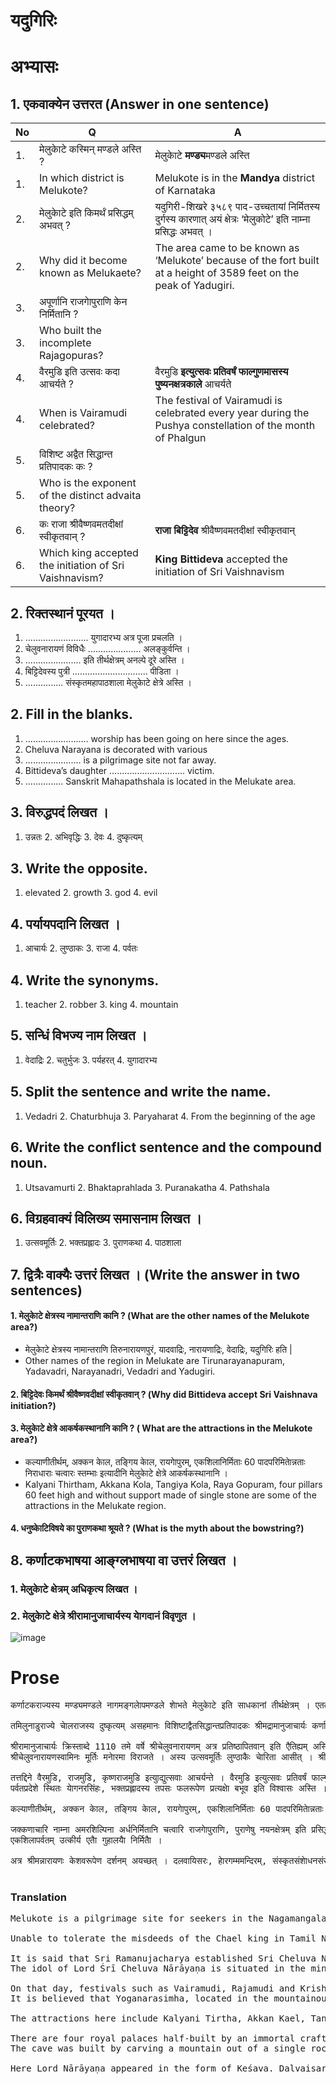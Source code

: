# यदुगिरिः
# अभ्यासः
## 1. एकवाक्येन उत्तरत (Answer in one sentence)

|No |Q|A|
|-|-|-|
|1.| मेलुकाेटे कस्मिन् मण्डले अस्ति ? |मेलुकाेटे **मण्ड्य**मण्डले अस्ति|
|1.| In which district is Melukote?|Melukote is in the **Mandya** district of Karnataka|
|2.| मेलुकाेटे इति किमर्थं प्रसिद्धम् अभवत् ? |यदुगिरी-शिखरे ३५८९ पाद-उच्चतायां निर्मितस्य दुर्गस्य कारणात् अयं क्षेत्रः ‘मेलुकोटे’ इति नाम्ना प्रसिद्धः अभवत् ।|
|2.| Why did it become known as Melukaete? |The area came to be known as ‘Melukote’ because of the fort built at a height of 3589 feet on the peak of Yadugiri.|
|3.| अपूर्णानि राजगाेपुराणि केन निर्मितानि ? ||
|3.| Who built the incomplete Rajagopuras?||
|4.| वैरमुडि इति उत्सवः कदा आचर्यते ? |वैरमुडि **इत्युत्सवः प्रतिवर्षं फाल्गुणमासस्य पुष्यनक्षत्रकाले** आचर्यते |
|4.| When is Vairamudi celebrated? |The festival of Vairamudi is celebrated every year during the Pushya constellation of the month of Phalgun |
|5.| विशिष्ट अद्वैत सिद्धान्त प्रतिपादकः कः ? ||
|5.| Who is the exponent of the distinct advaita theory?||
|6.| कः राजा श्रीवैष्णवमतदीक्षां स्वीकृतवान् ? |**राजा बिट्टिदेव** श्रीवैष्णवमतदीक्षां स्वीकृतवान्|
|6.| Which king accepted the initiation of Sri Vaishnavism?|**King Bittideva** accepted the initiation of Sri Vaishnavism|

## 2. रिक्तस्थानं पूरयत ।
1. ......................... युगादारभ्य अत्र पूजा प्रचलति ।
2. चेलुवनारायणं विविधैः ..................... अलङ्कुर्वन्ति ।
3. ...................... इति तीर्थक्षेत्रम् अनल्पे दूरे अस्ति ।
4. बिट्टिदेवस्य पुत्री .............................. पीडिता ।
5. ............... संस्कृतमहापाठशाला मेलुकाेटे क्षेत्रे अस्ति ।
## 2. Fill in the blanks.
1. ......................... worship has been going on here since the ages.
2. Cheluva Narayana is decorated with various
3. ...................... is a pilgrimage site not far away.
4. Bittideva’s daughter .............................. victim.
5. ............... Sanskrit Mahapathshala is located in the Melukate area.
## 3. विरुद्धपदं लिखत ।
1. उन्नतः 2. अभिवृद्धिः 3. देवः 4. दुष्कृत्यम्
## 3. Write the opposite.
1. elevated 2. growth 3. god 4. evil
## 4. पर्यायपदानि लिखत ।
1. आचार्यः 2. लुण्ठाकः 3. राजा 4. पर्वतः
## 4. Write the synonyms.
1. teacher 2. robber 3. king 4. mountain
## 5. सन्धिं विभज्य नाम लिखत ।
1. वेदाद्रिः 2. चतुर्भुजः 3. पर्यहरत् 4. युगादारभ्य
## 5. Split the sentence and write the name.
1. Vedadri 2. Chaturbhuja 3. Paryaharat 4. From the beginning of the age
## 6. Write the conflict sentence and the compound noun.
1. Utsavamurti 2. Bhaktaprahlada 3. Puranakatha 4. Pathshala
## 6. विग्रहवाक्यं विलिख्य समासनाम लिखत ।
1. उत्सवमूर्तिः 2. भक्तप्रह्लादः 3. पुराणकथा 4. पाठशाला
## 7. द्वित्रैः वाक्यैः उत्तरं लिखत । (Write the answer in two sentences)
#### 1. मेलुकाेटे क्षेत्रस्य नामान्तराणि कानि ? (What are the other names of the Melukote area?)
* मेलुकाेटे क्षेत्रस्य नामान्तराणि तिरुनारायणपुरं, यादवाद्रिः, नारायणाद्रिः, वेदाद्रिः, यदुगिरिः हति |
* Other names of the region in Melukate are Tirunarayanapuram, Yadavadri, Narayanadri, Vedadri and Yadugiri.
#### 2. बिट्टिदेवः किमर्थं श्रीवैष्णवदीक्षां स्वीकृतवान् ? (Why did Bittideva accept Sri Vaishnava initiation?)
#### 3. मेलुकाेटे क्षेत्रे आकर्षकस्थानानि कानि ? ( What are the attractions in the Melukote area?)
* कल्याणीतीर्थम्, अक्कन काेल, तङ्गिय काेल, रायगाेपुरम्, एकशिलानिर्मिताः 60 पादपरिमिताेन्नताः निराधाराः चत्वारः स्तम्भाः इत्यादीनि मेलुकाेटे क्षेत्रे आकर्षकस्थानानि ।
* Kalyani Thirtham, Akkana Kola, Tangiya Kola, Raya Gopuram, four pillars 60 feet high and without support made of single stone are some of the attractions in the Melukate region.
#### 4. धनुष्काेटिविषये का पुराणकथा श्रूयते ? (What is the myth about the bowstring?)
## 8. कर्णाटकभाषया आङ्ग्लभाषया वा उत्तरं लिखत ।
### 1. मेलुकाेटे क्षेत्रम् अधिकृत्य लिखत ।
### 2. मेलुकाेटे क्षेत्रे श्रीरामानुजाचार्यस्य याेगदानं विवृणुत ।
![image](https://github.com/KaveriBridge/sslc/assets/20998959/8177949a-43ab-4eb2-98ad-120f7aa4ef99)


# Prose
<pre>
कर्णाटकराज्यस्य मण्ड्यमण्डले नागमङ्गलाेपमण्डले शाेभते मेलुकाेटे इति साधकानां तीर्थक्षेत्रम् । एतत् स्थानं तिरुनारायणपुरं, यादवाद्रिः, नारायणाद्रिः, वेदाद्रिः, यदुगिरिः इत्यपि कथ्यते । 3589 पादपरिमिते उन्नतप्रदेशे यदुगिरिशिखरे निर्मितं दुर्गम् अस्ति इति कारणतः एतत् क्षेत्रं ‘मेलुकाेटे’ इति प्रसिद्धम् अभवत् । दक्षिणभारते विद्यमानेषु चतुर्षु वैष्णवक्षेत्रेषु मेलुकाेटे अन्यतमम् । अत्र श्रीचेलुवनारायणस्वामिमन्दिरम् अत्यन्तं सुन्दरम् अस्ति । पर्वतप्रदेशे स्थितं याेगनरसिंहमन्दिरम् अपरं सुन्दरं देवस्थानम् । कृतयुगादारभ्य अत्र पूजा प्रचलति इति विशेषः । ब्रह्मणा पूजितः देवः, तस्य मानसपुत्रेण सनत्कुमारेण भूलाेके अत्र प्रतिष्ठापितः इत्यभिप्रायः वर्तते ।

तमिलुनाडुराज्ये चाेलराजस्य दुष्कृत्यम् असहमानः विशिष्टाद्वैतसिद्धान्तप्रतिपादकः श्रीमद्रामानुजाचार्यः कर्णाटकराज्यस्य ताेण्डनूरुग्रामम् आगच्छत् । तदा बिट्टिदेव इति जैनराजः राज्यं परिपालयति स्म । तस्य पुत्री मनाेव्याधिना पीडिता आसीत् । पुत्र्याः राेगं निवारयितुं राजा रामानुजाचार्यं प्रार्थितवान् । आचार्यः स्वदिव्यशक्त्या राेगं पर्यहरत् । ततः राजा बिट्टिदेव वैष्णवमतदीक्षां प्राप्य विष्णुवर्धनाे भूत्वा रामानुजाचार्यस्य शिष्यः अभवत् ।

श्रीरामानुजाचार्यः क्रिस्ताब्दे 1110 तमे वर्षे श्रीचेलुवनारायणम् अत्र प्रतिष्ठापितवान् इति एैतिह्यम् अस्ति । चेलुवनारायणस्वामिमन्दिरम् 280 पादपरिमि तं चतुरस्रमस्ति । हाेय्सल राजा विष्णुवर्धनः अस्य देवालयस्य अभिवृद्धये कारणभूतः वर्तते । 
श्रीचेलुवनारायणस्वामिनः मूर्तिः मनाेरमा विराजते । अस्य उत्सवमूर्तिः लुण्ठाकैः चाेरिता आसीत् । श्रीरामानुजाचार्यः स्वज्ञानदृष्ट्या उत्सवमूर्तिम् अन्विष्य तां मूर्तिम् आनीय उत्सवान् पुनः आरभत । निर्दिष्टदिनेषु स्वामिनं चेलुवनारायणं वैरमुडि, राजमुडि, कृष्णराजमुडि इति विविधैः किरीटैः अलङ्कुर्वन्ति । 

तत्तद्दिने वैरमुडि, राजमुडि, कृष्णराजमुडि इत्युाद्युत्सवाः आचर्यन्ते । वैरमुडि इत्युत्सवः प्रतिवर्षं फाल्गुणमासस्य पुष्यनक्षत्रकाले वैभवेन आचर्यते । रात्राै एतमुत्सवं वीक्षितुं लक्षाधिकजनाः अत्र आगच्छन्ति ।
पर्वतप्रदेशे स्थितः याेगनरसिंहः, भक्तप्रह्लादस्य तपसः फलरूपेण प्रत्यक्षाे बभूव इति विश्वासः अस्ति । एषः देवः चतुर्भुजः भव्यमूर्तिरूपः ।

कल्याणीतीर्थम्, अक्कन काेल, तङ्गिय काेल, रायगाेपुरम्, एकशिलानिर्मिताः 60 पादपरिमिताेन्नताः निराधाराः चत्वारः स्तम्भाः इत्यादीनि अत्रत्यानि आकर्षकस्थानानि । धनुष्काेटिः इति तीर्थक्षेत्रं देवालयतः अनल्पे दूरे अस्ति । पुराणकथानुसारं श्रीरामः सीतया सह अत्र आजगाम । तदा सीतायाः स्नानार्थं बाणप्रयाेगेण अत्र जलाेद्गमनं चकार इति कथा श्रूयते । क्षेत्रमिदं मण्ड्यनगरात् 36 कि.मी., पाण्डवपुरतः 29 कि.मी., मैसूरुनगरात् 70 कि.मी., बेङ्गलूरुमहानगरात् 157 कि.मी. दूरे अस्ति । अत्र अनेकानि दर्शनीयानि स्थानानि सन्ति । 

जक्कणाचारि नाम्ना अमरशिल्पिना अर्धनिर्मितानि चत्वारि राजगाेपुराणि, पुराणेषु नयनक्षेत्रम् इति प्रसिद्धं गुहालयद्वयं च वर्तन्ते ।
एकशिलापर्वतम् उत्कीर्य एताै गुहालयाै निर्मिताै । 

अत्र श्रीमन्नारायणः केशवरूपेण दर्शनम् अयच्छत् । दलवायिसरः, हाेरगम्ममन्दिरम्, संस्कृतसंशाेधनसंसत्, कर्नाटकसर्वकारस्य प्रथमा संस्कृतमहापाठशाला ‘वेदान्तबाेधिनी’ महापाठशाला, अष्टतीर्थानि च दर्शनयाेग्यानि प्रसिद्धस्थलानि वर्तन्ते । 
 </pre>

 ### Translation
 <pre>
Melukote is a pilgrimage site for seekers in the Nagamangalapa district of Mandya district in the state of Karnataka. This place is also known as Tirunarayanapuram, Yadavadri, Narayanadri, Vedadri and Yadugiri. The area became known as ‘Melukaete’ because of the fort built on the peak of Yadugiri at an elevation of 3589 feet. Melukote is one of the four Vaishnava shrines in South India. The temple of Sri Cheluva Narayana Swami is very beautiful here. The Yoganarasimha Temple, located in the mountainous region, is another beautiful shrine. The special feature is that worship has been going on here since the Kritayuga. It is believed that the deity worshiped by Brahma was established here in the world by his son Manasa, Sanatkumara.

Unable to tolerate the misdeeds of the Chael king in Tamil Nadu, Srimad Ramanujacharya, a distinguished exponent of the Advaita doctrine, came to the village of Taendanuru in the state of Karnataka. At that time, a Jain king named Bittideva ruled the kingdom. His daughter was suffering from mental illness. The king asked Ramanujacharya to cure his daughter’s illness. The teacher, with his divine power, removed the disease. King Bittideva then took the Vaishnava initiation and became a disciple of Ramanujacharya in Vishnuvardhana.

It is said that Sri Ramanujacharya established Sri Cheluva Narayana here in 1110 AD. The temple of Cheluva Narayana Swami is 280 feet in diameter and is square. King Vishnuvardhana of Haesala is responsible for the growth of this temple.
The idol of Lord Śrī Cheluva Nārāyaṇa is situated in the mind. Its festive idol was stolen by robbers. Sri Ramanujacharya, with his knowledge, sought out the idol of the festival and brought it back and resumed the festival. On specified days, Swami Cheluva Narayana is decorated with various crowns such as Vairamudi, Rajamudi and Krishnarajamudi.

On that day, festivals such as Vairamudi, Rajamudi and Krishnarajamudi are celebrated. The Vairamudi festival is celebrated with great pomp every year in the month of Alguna during the Pushya constellation. Millions of people flock here at night to watch the festival.
It is believed that Yoganarasimha, located in the mountainous region, appeared as a result of the austerities of devotee Prahlada. This deity has four arms and is in the form of a magnificent idol.

The attractions here include Kalyani Tirtha, Akkan Kael, Tangiya Kael, Raigaopuram, four baseless pillars 60 feet high made of single stone. The pilgrimage site of Dhanushkaeti is located not far from the temple. According to the Puranas, Sri Rama came here with Sita. The story is told that he then used an arrow to take Sita’s bath and made her go to the water here. The area is 36 km from Mandya, 29 km from Pandavapuram, 70 km from Mysore and 157 km from Bangalore. It’s far away. There are many places to visit here.

There are four royal palaces half-built by an immortal craftsman named Jakkanachari and two caves known in the Puranas as Nayankshetra.
The cave was built by carving a mountain out of a single rock.

Here Lord Nārāyaṇa appeared in the form of Keśava. Dalvaisarah, Haergamma Temple, Sanskrit Research Council, Vedanta Bodhini Mahapathashala, the first Sanskrit Mahapathashala of the Government of Karnataka, and Ashta Tirtha are famous places to visit.
</pre>
